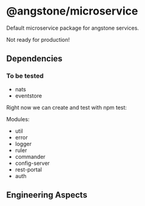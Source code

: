 # @angstone/microservice

Default microservice package for angstone services.


Not ready for production!

## Dependencies

### To be tested

* nats
* eventstore

Right now we can create and test with npm test:

Modules:

* util
* error
* logger
* ruler
* commander
* config-server
* rest-portal
* auth


## Engineering Aspects
